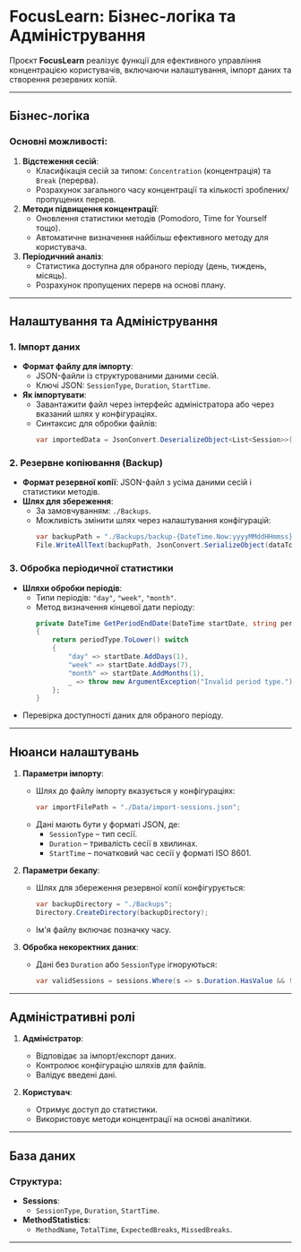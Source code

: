 # FocusLearn: Бізнес-логіка та Адміністрування

Проєкт **FocusLearn** реалізує функції для ефективного управління концентрацією користувачів, включаючи налаштування, імпорт даних та створення резервних копій. 

---

## **Бізнес-логіка**

### Основні можливості:
1. **Відстеження сесій**:
   - Класифікація сесій за типом: `Concentration` (концентрація) та `Break` (перерва).
   - Розрахунок загального часу концентрації та кількості зроблених/пропущених перерв.
2. **Методи підвищення концентрації**:
   - Оновлення статистики методів (Pomodoro, Time for Yourself тощо).
   - Автоматичне визначення найбільш ефективного методу для користувача.
3. **Періодичний аналіз**:
   - Статистика доступна для обраного періоду (день, тиждень, місяць).
   - Розрахунок пропущених перерв на основі плану.

---

## **Налаштування та Адміністрування**

### 1. **Імпорт даних**
- **Формат файлу для імпорту**: 
  - JSON-файли із структурованими даними сесій. 
  - Ключі JSON: `SessionType`, `Duration`, `StartTime`.
- **Як імпортувати**:
  - Завантажити файл через інтерфейс адміністратора або через вказаний шлях у конфігураціях.
  - Синтаксис для обробки файлів:
    ```csharp
    var importedData = JsonConvert.DeserializeObject<List<Session>>(File.ReadAllText(importFilePath));
    ```

### 2. **Резервне копіювання (Backup)**
- **Формат резервної копії**: JSON-файл з усіма даними сесій і статистики методів.
- **Шлях для збереження**:
  - За замовчуванням: `./Backups`.
  - Можливість змінити шлях через налаштування конфігурацій:
    ```csharp
    var backupPath = "./Backups/backup-{DateTime.Now:yyyyMMddHHmmss}.json";
    File.WriteAllText(backupPath, JsonConvert.SerializeObject(dataToBackup));
    ```

### 3. **Обробка періодичної статистики**
- **Шляхи обробки періодів**:
  - Типи періодів: `"day"`, `"week"`, `"month"`.
  - Метод визначення кінцевої дати періоду:
    ```csharp
    private DateTime GetPeriodEndDate(DateTime startDate, string periodType)
    {
        return periodType.ToLower() switch
        {
            "day" => startDate.AddDays(1),
            "week" => startDate.AddDays(7),
            "month" => startDate.AddMonths(1),
            _ => throw new ArgumentException("Invalid period type.")
        };
    }
    ```
- Перевірка доступності даних для обраного періоду.

---

## **Нюанси налаштувань**

1. **Параметри імпорту**:
   - Шлях до файлу імпорту вказується у конфігураціях:
     ```csharp
     var importFilePath = "./Data/import-sessions.json";
     ```
   - Дані мають бути у форматі JSON, де:
     - `SessionType` – тип сесії.
     - `Duration` – тривалість сесії в хвилинах.
     - `StartTime` – початковий час сесії у форматі ISO 8601.

2. **Параметри бекапу**:
   - Шлях для збереження резервної копії конфігурується:
     ```csharp
     var backupDirectory = "./Backups";
     Directory.CreateDirectory(backupDirectory);
     ```
   - Ім'я файлу включає позначку часу.

3. **Обробка некоректних даних**:
   - Дані без `Duration` або `SessionType` ігноруються:
     ```csharp
     var validSessions = sessions.Where(s => s.Duration.HasValue && !string.IsNullOrEmpty(s.SessionType)).ToList();
     ```

---

## **Адміністративні ролі**

1. **Адміністратор**:
   - Відповідає за імпорт/експорт даних.
   - Контролює конфігурацію шляхів для файлів.
   - Валідує введені дані.

2. **Користувач**:
   - Отримує доступ до статистики.
   - Використовує методи концентрації на основі аналітики.

---

## **База даних**

### Структура:
- **Sessions**:
  - `SessionType`, `Duration`, `StartTime`.
- **MethodStatistics**:
  - `MethodName`, `TotalTime`, `ExpectedBreaks`, `MissedBreaks`.

---
